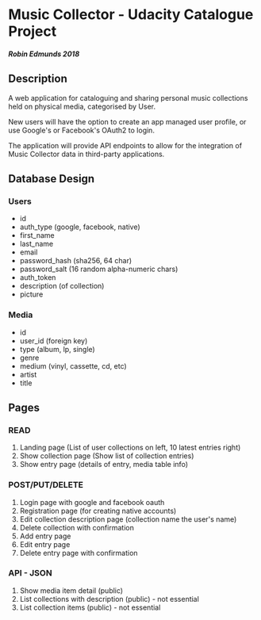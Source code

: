 # Music Collector - Udacity Catalogue Project
##### Robin Edmunds 2018

## Description
A web application for cataloguing and sharing personal music collections held on physical media, categorised by User.

New users will have the option to create an app managed user profile, or use Google's or Facebook's OAuth2 to login.

The application will provide API endpoints to allow for the integration of Music Collector data in third-party applications.

## Database Design

### Users
- id
- auth_type (google, facebook, native)
- first_name
- last_name
- email
- password_hash (sha256, 64 char)
- password_salt (16 random alpha-numeric chars)
- auth_token
- description (of collection)
- picture

### Media
- id
- user_id (foreign key)
- type (album, lp, single)
- genre
- medium (vinyl, cassette, cd, etc)
- artist
- title

## Pages

### READ
1. Landing page (List of user collections on left, 10 latest entries right)
1. Show collection page (Show list of collection entries)
1. Show entry page (details of entry, media table info)

### POST/PUT/DELETE
1. Login page with google and facebook oauth
1. Registration page (for creating native accounts)
1. Edit collection description page (collection name the user's name)
1. Delete collection with confirmation
1. Add entry page
1. Edit entry page
1. Delete entry page with confirmation

### API - JSON
1. Show media item detail (public)
1. List collections with description (public) - not essential
1. List collection items (public) - not essential
